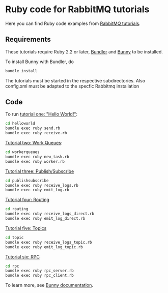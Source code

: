 # Ruby code for RabbitMQ tutorials

Here you can find Ruby code examples from
[RabbitMQ tutorials](https://www.rabbitmq.com/getstarted.html).

## Requirements

These tutorials require Ruby 2.2 or later, [Bundler](https://bundler.io/) and [Bunny](http://rubybunny.info) to be installed.

To install Bunny with Bundler, do

``` sh
bundle install
```

The tutorials must be started in the respective subdirectories. Also
config.xml must be adapted to the specfic Rabbitmq installation

## Code

To run [tutorial one: "Hello World!"](https://www.rabbitmq.com/tutorial-one-ruby.html):

``` sh
cd helloworld
bundle exec ruby send.rb
bundle exec ruby receive.rb
```

[Tutorial two: Work Queues](https://www.rabbitmq.com/tutorial-two-ruby.html):

``` sh
cd workerqueues
bundle exec ruby new_task.rb
bundle exec ruby worker.rb
```

[Tutorial three: Publish/Subscribe](https://www.rabbitmq.com/tutorial-three-ruby.html)

``` sh
cd publishsubscribe
bundle exec ruby receive_logs.rb
bundle exec ruby emit_log.rb
```

[Tutorial four: Routing](https://www.rabbitmq.com/tutorial-four-ruby.html)

``` sh
cd routing
bundle exec ruby receive_logs_direct.rb
bundle exec ruby emit_log_direct.rb
```

[Tutorial five: Topics](https://www.rabbitmq.com/tutorial-five-ruby.html)

``` sh
cd topic
bundle exec ruby receive_logs_topic.rb
bundle exec ruby emit_log_topic.rb
```

[Tutorial six: RPC](https://www.rabbitmq.com/tutorial-six-ruby.html)

``` sh
cd rpc
bundle exec ruby rpc_server.rb
bundle exec ruby rpc_client.rb
```

To learn more, see [Bunny documentation](http://rubybunny.info).